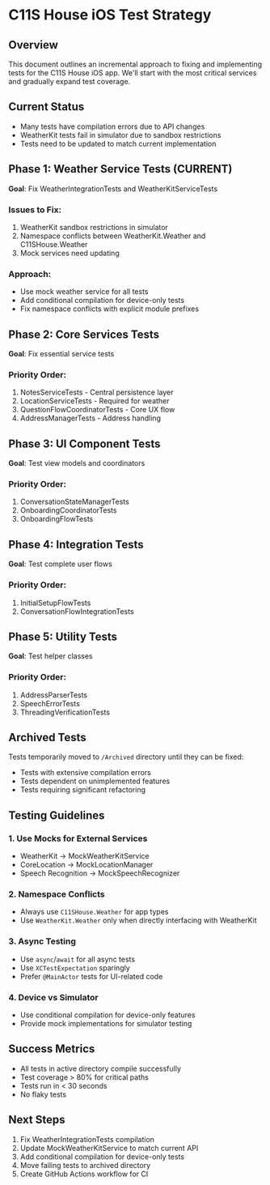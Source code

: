 # C11S House iOS Test Strategy

## Overview
This document outlines an incremental approach to fixing and implementing tests for the C11S House iOS app. We'll start with the most critical services and gradually expand test coverage.

## Current Status
- Many tests have compilation errors due to API changes
- WeatherKit tests fail in simulator due to sandbox restrictions
- Tests need to be updated to match current implementation

## Phase 1: Weather Service Tests (CURRENT)
**Goal**: Fix WeatherIntegrationTests and WeatherKitServiceTests

### Issues to Fix:
1. WeatherKit sandbox restrictions in simulator
2. Namespace conflicts between WeatherKit.Weather and C11SHouse.Weather
3. Mock services need updating

### Approach:
- Use mock weather service for all tests
- Add conditional compilation for device-only tests
- Fix namespace conflicts with explicit module prefixes

## Phase 2: Core Services Tests
**Goal**: Fix essential service tests

### Priority Order:
1. NotesServiceTests - Central persistence layer
2. LocationServiceTests - Required for weather
3. QuestionFlowCoordinatorTests - Core UX flow
4. AddressManagerTests - Address handling

## Phase 3: UI Component Tests
**Goal**: Test view models and coordinators

### Priority Order:
1. ConversationStateManagerTests
2. OnboardingCoordinatorTests
3. OnboardingFlowTests

## Phase 4: Integration Tests
**Goal**: Test complete user flows

### Priority Order:
1. InitialSetupFlowTests
2. ConversationFlowIntegrationTests

## Phase 5: Utility Tests
**Goal**: Test helper classes

### Priority Order:
1. AddressParserTests
2. SpeechErrorTests
3. ThreadingVerificationTests

## Archived Tests
Tests temporarily moved to `/Archived` directory until they can be fixed:
- Tests with extensive compilation errors
- Tests dependent on unimplemented features
- Tests requiring significant refactoring

## Testing Guidelines

### 1. Use Mocks for External Services
- WeatherKit → MockWeatherKitService
- CoreLocation → MockLocationManager
- Speech Recognition → MockSpeechRecognizer

### 2. Namespace Conflicts
- Always use `C11SHouse.Weather` for app types
- Use `WeatherKit.Weather` only when directly interfacing with WeatherKit

### 3. Async Testing
- Use `async`/`await` for all async tests
- Use `XCTestExpectation` sparingly
- Prefer `@MainActor` tests for UI-related code

### 4. Device vs Simulator
- Use conditional compilation for device-only features
- Provide mock implementations for simulator testing

## Success Metrics
- All tests in active directory compile successfully
- Test coverage > 80% for critical paths
- Tests run in < 30 seconds
- No flaky tests

## Next Steps
1. Fix WeatherIntegrationTests compilation
2. Update MockWeatherKitService to match current API
3. Add conditional compilation for device-only tests
4. Move failing tests to archived directory
5. Create GitHub Actions workflow for CI